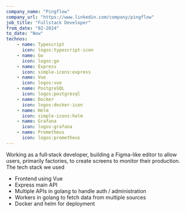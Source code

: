 ```yaml
---
company_name: "Pingflow"
company_url: "https://www.linkedin.com/company/pingflow"
job_title: "Fullstack Developer"
from_date: "02-2024"
to_date: "Now"
technos: 
    - name: Typescript 
      icon: logos:typescript-icon
    - name: Go 
      icon: logos:go
    - name: Express 
      icon: simple-icons:express
    - name: Vue 
      icon: logos:vue
    - name: PostgreSQL
      icon: logos:postgresql
    - name: Docker
      icon: logos:docker-icon
    - name: Helm
      icon: simple-icons:helm
    - name: Grafana
      icon: logos:grafana
    - name: Prometheus
      icon: logos:prometheus
---
```


Working as a full‑stack developer, building a Figma-like editor to allow users, primarily factories, to create screens to monitor their production.<br>
The tech stack we used 

- Frontend using Vue
- Express main API
- Multiple APIs in golang to handle auth / administration
- Workers in golang to fetch data from multiple sources
- Docker and helm for deployment

